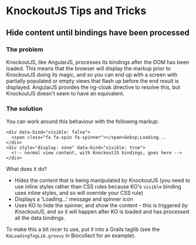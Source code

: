 # KnockoutJS Tips and Tricks

## Hide content until bindings have been processed

### The problem
KnockoutJS, like AngularJS, processes its bindings after the DOM has been loaded. This means that the browser will display the markup prior to KnockoutJS doing its magic, and so you can end up with a screen with partially populated or empty views that flash up before the end result is displayed. AngularJS provides the ng-cloak directive to resolve this, but KnockoutJS doesn't seem to have an equivalent.

### The solution
You can work around this behaviour with the following markup:

```
<div data-bind="visible: false">
  <span class="fa fa-spin fa-spinner"></span>&nbsp;Loading...
</div>
<div style="display: none" data-bind="visible: true">
  <!-- normal view content, with KnockoutJS bindings, goes here -->
</div>
```

What does it do?

* Hides the content that is being manipulated by KnockoutJS (you need to use inline styles rather than CSS rules because KO's ```visible``` binding uses inline styles, and so will override your CSS rule)
* Displays a 'Loading...' message and spinner icon
* Uses KO to hide the spinner, and show the content - this is triggered _by KnockoutJS_, and so it will happen after KO is loaded and has processed all the data bindings.

To make this a bit nicer to use, put it into a Grails taglib (see the ```KoLoadingTagLib.groovy``` in Biocollect for an example).
